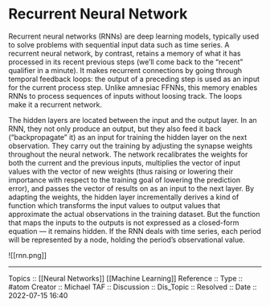 # Recurrent Neural Network
Recurrent neural networks (RNNs) are deep learning models, typically used to solve problems with sequential input data such as time series. A recurrent neural network, by contrast, retains a memory of what it has processed in its recent previous steps (we’ll come back to the “recent” qualifier in a minute). It makes recurrent connections by going through temporal feedback loops: the output of a preceding step is used as an input for the current process step. Unlike amnesiac FFNNs, this memory enables RNNs to process sequences of inputs without loosing track. The loops make it a recurrent network.

The hidden layers are located between the input and the output layer. In an RNN, they not only produce an output, but they also feed it back (“backpropagate” it) as an input for training the hidden layer on the next observation. They carry out the training by adjusting the synapse weights throughout the neural network. The network recalibrates the weights for both the current and the previous inputs, multiplies the vector of input values with the vector of new weights (thus raising or lowering their importance with respect to the training goal of lowering the prediction error), and passes the vector of results on as an input to the next layer. By adapting the weights, the hidden layer incrementally derives a kind of function which transforms the input values to output values that approximate the actual observations in the training dataset. But the function that maps the inputs to the outputs is not expressed as a closed-form equation — it remains hidden. If the RNN deals with time series, each period will be represented by a node, holding the period’s observational value.

![[rnn.png]]

---
Topics :: [[Neural Networks]] [[Machine Learning]]
Reference ::
Type :: #atom
Creator :: Michael 
TAF :: 
Discussion ::
Dis_Topic :: 
Resolved ::
Date :: 2022-07-15 16:40

